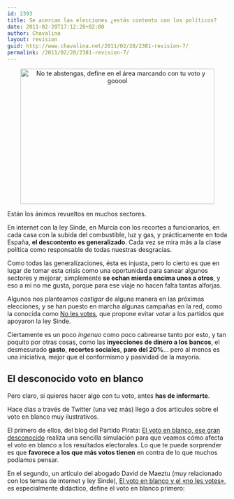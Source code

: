 ```yaml
---
id: 2393
title: Se acercan las elecciones ¿estás contento con los políticos?
date: 2011-02-20T17:12:28+02:00
author: Chavalina
layout: revision
guid: http://www.chavalina.net/2011/02/20/2381-revision-7/
permalink: /2011/02/20/2381-revision-7/
---
```

<p style="text-align: center;">
  <img class="size-full wp-image-2390  aligncenter" title="forges_20040613" src="http://www.chavalina.net/imagenes/2011/02/forges_20040613.gif" alt="No te abstengas, define en el área marcando con tu voto y gooool" width="444" height="310" srcset="http://www.chavalina.net/imagenes/2011/02/forges_20040613.gif 444w, http://www.chavalina.net/imagenes/2011/02/forges_20040613-300x209.gif 300w" sizes="(max-width: 444px) 100vw, 444px" />
</p>

Están los ánimos revueltos en muchos sectores.

En internet con la ley Sinde, en Murcia con los recortes a funcionarios, en cada casa con la subida del combustible, luz y gas, y prácticamente en toda España, **el descontento es generalizado**. Cada vez se mira más a la clase política como responsable de todas nuestras desgracias.

Como todas las generalizaciones, ésta es injusta, pero lo cierto es que en lugar de tomar esta crisis como una oportunidad para sanear algunos sectores y mejorar, simplemente **se echan mierda encima unos a otros**, y eso a mi no me gusta, porque para ese viaje no hacen falta tantas alforjas.

Algunos nos planteamos _castigar_ de alguna manera en las próximas elecciones, y se han puesto en marcha algunas campañas en la red, como la conocida como <a href="http://www.nolesvotes.com/" target="_blank">No les votes</a>, que propone evitar votar a los partidos que apoyaron la ley Sinde.

Ciertamente es un poco _ingenuo_ como poco cabrearse tanto por esto, y tan poquito por otras cosas, como las **inyecciones de dinero a los bancos**, el desmesurado **gasto**, **recortes sociales**, **paro del 20%**&#8230; pero al menos es una iniciativa, mejor que el conformismo y pasividad de la mayoría.

## El desconocido voto en blanco

Pero claro, si quieres hacer algo con tu voto, antes **has de informarte**.

Hace días a través de Twitter (una vez más) llego a dos artículos sobre el voto en blanco muy ilustrativos.

El primero de ellos, del blog del Partido Pirata: <a href="https://www.partidopirata.es/noticias/blog-noticias/165-el-voto-en-blanco" target="_blank">El voto en blanco, ese gran desconocido</a> realiza una sencilla simulación para que veamos cómo afecta el voto en blanco a los resultados electorales. Lo que te puede sorprender es que **favorece a los que más votos tienen** en contra de lo que muchos podíamos pensar.

En el segundo, un artículo del abogado David de Maeztu (muy relacionado con los temas de internet y ley Sinde), <a href="http://derechoynormas.blogspot.com/2011/02/el-voto-en-blanco-y-el-no-les-votes.html" target="_blank">El voto en blanco y el «no les votes»</a>, es especialmente didáctico, define el voto en blanco primero: